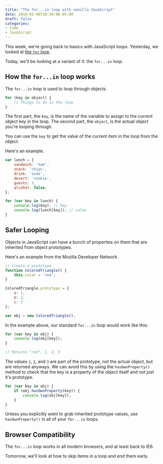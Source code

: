```yaml
---
title: "The for...in loop with vanilla JavaScript"
date: 2018-03-06T10:30:00-05:00
draft: false
categories:
- Code
- JavaScript
---
```


This week, we're going back to basics with JavaScript loops. Yesterday, we looked at [the `for` loop](/back-to-basics-the-vanilla-javascript-loop/).

Today, we'll be looking at a variant of it: the `for...in` loop.

## How the `for...in` loop works

The `for...in` loop is used to loop through objects.

```js
for (key in object) {
	// Things to do in the loop
}
```

The first part, the `key`, is the name of the variable to assign to the current object key in the loop. The second part, the `object`, is the actual object you're looping through.

You can use the `key` to get the value of the current item in the loop from the object.

Here's an example.

```js
var lunch = {
	sandwich: 'ham',
	snack: 'chips',
	drink: 'soda',
	desert: 'cookie',
	guests: 3,
	alcohol: false,
};

for (var key in lunch) {
	console.log(key); // key
	console.log(lunch[key]); // value
}
```

## Safer Looping

Objects in JavaScript can have a bunch of properties on them that are inherited from object prototypes.

Here's an example from the Mozilla Developer Network.

```js
// Create a prototype
function ColoredTriangle() {
	this.color = 'red';
}

ColoredTriangle.prototype = {
	a: 1,
	b: 2,
	c: 3
};

var obj = new ColoredTriangle();
```

In the example above, our standard `for...in` loop would work like this:

```js
for (var key in obj) {
	console.log(obj[key]);
}

// Returns "red", 1, 2, 3
```

The values `1`, `2`, and `3` are part of the prototype, not the actual object, but are returned anyways. We can avoid this by using the `hasOwnProperty()` method to check that the key is a property of the object itself and not just it's prototype.

```js
for (var key in obj) {
	if (obj.hasOwnProperty(key)) {
		console.log(obj[key]);
	}
}
```

Unless you explicitly *want* to grab inherited prototype values, use `hasOwnProperty()` in all of your `for...in` loops.

## Browser Compatibility

The `for...in` loop works in all modern browsers, and at least back to IE6.

Tomorrow, we'll look at how to skip items in a loop and end them early.